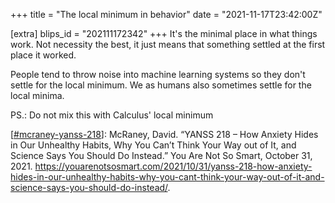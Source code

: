+++
title = "The local minimum in behavior"
date = "2021-11-17T23:42:00Z"

[extra]
blips_id = "202111172342"
+++
It's the minimal place in what things work. Not necessity the best, it just means that something settled at the first place it worked.

People tend to throw noise into machine learning systems so they don't settle for the local minimum. We as humans also sometimes settle for the local minima.

PS.: Do not mix this with Calculus' local minimum

[[#mcraney-yanss-218](/blips/tags/mcraney-yanss-218)]: McRaney, David. “YANSS 218 – How Anxiety Hides in Our Unhealthy Habits, Why You Can’t Think Your Way out of It, and Science Says You Should Do Instead.” You Are Not So Smart, October 31, 2021. https://youarenotsosmart.com/2021/10/31/yanss-218-how-anxiety-hides-in-our-unhealthy-habits-why-you-cant-think-your-way-out-of-it-and-science-says-you-should-do-instead/.
